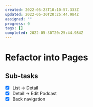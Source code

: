 ```yaml
---
created: 2022-05-23T10:10:57.333Z
updated: 2022-05-30T20:25:44.984Z
assigned: ""
progress: 0
tags: []
completed: 2022-05-30T20:25:44.984Z
---
```


# Refactor into Pages

## Sub-tasks

- [x] List -> Detail
- [x] Detail -> Edit Podcast
- [x] Back navigation
